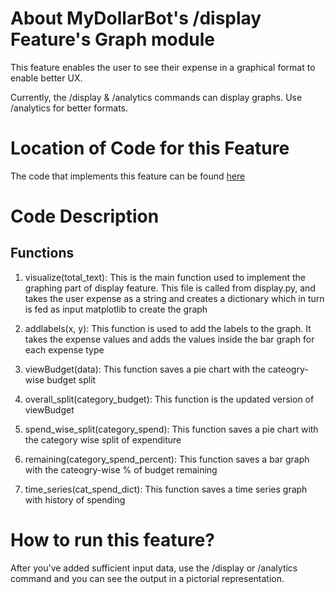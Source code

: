 # About MyDollarBot's /display Feature's Graph module
This feature enables the user to see their expense in a graphical format to enable better UX.

Currently, the /display & /analytics commands can display graphs. Use /analytics for better formats.

# Location of Code for this Feature
The code that implements this feature can be found [here](https://github.com/aditikilledar/dollar_bot_SE23/blob/main/code/graphing.py)

# Code Description
## Functions

1. visualize(total_text):
This is the main function used to implement the graphing part of display feature. This file is called from display.py, and takes the user expense as a string and creates a dictionary which in turn is fed as input matplotlib to create the graph

2. addlabels(x, y):
This function is used to add the labels to the graph. It takes the expense values and adds the values inside the bar graph for each expense type

3. viewBudget(data):
This function saves a pie chart with the cateogry-wise budget split

4. overall_split(category_budget):
This function is the updated version of viewBudget

5. spend_wise_split(category_spend):
This function saves a pie chart with the category wise split of expenditure

6. remaining(category_spend_percent):
This function saves a bar graph with the cateogry-wise % of budget remaining

7. time_series(cat_spend_dict):
This function saves a time series graph with history of spending

# How to run this feature?
After you've added sufficient input data, use the /display or /analytics command and you can see the output in a pictorial representation. 
